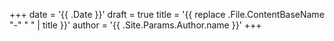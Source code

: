 +++
date = '{{ .Date }}'
draft = true
title = '{{ replace .File.ContentBaseName "-" " " | title }}'
author = '{{ .Site.Params.Author.name }}'
+++
